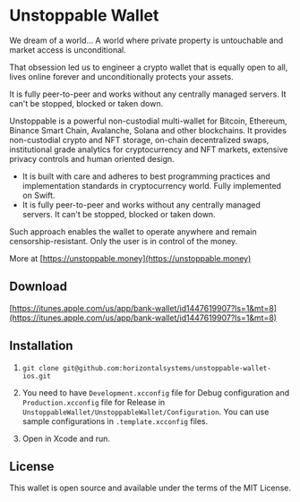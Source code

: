 # Unstoppable Wallet

We dream of a world… A world where private property is untouchable and market access is unconditional.

That obsession led us to engineer a crypto wallet that is equally open to all, lives online forever and unconditionally protects your assets.

It is fully peer-to-peer and works without any centrally managed servers. It can't be stopped, blocked or taken down.

Unstoppable is a powerful non-custodial multi-wallet for Bitcoin, Ethereum, Binance Smart Chain, Avalanche, Solana and other blockchains. It provides non-custodial crypto and NFT storage, on-chain decentralized swaps, institutional grade analytics for cryptocurrency and NFT markets, extensive privacy controls and human oriented design. 

 - It is built with care and adheres to best programming practices and implementation standards in cryptocurrency world. Fully implemented on Swift.
 - It is fully peer-to-peer and works without any centrally managed servers. It can't be stopped, blocked or taken down.

Such approach enables the wallet to operate anywhere and remain censorship-resistant. Only the user is in control of the money.

More at [https://unstoppable.money](https://unstoppable.money)

## Download

[https://itunes.apple.com/us/app/bank-wallet/id1447619907?ls=1&mt=8](https://itunes.apple.com/us/app/bank-wallet/id1447619907?ls=1&mt=8)

## Installation

1. `git clone git@github.com:horizontalsystems/unstoppable-wallet-ios.git`

2. You need to have `Development.xcconfig` file for Debug configuration and `Production.xcconfig` file for Release in `UnstoppableWallet/UnstoppableWallet/Configuration`.
You can use sample configurations in `.template.xcconfig` files.

3. Open in Xcode and run.
 

## License

This wallet is open source and available under the terms of the MIT License.
